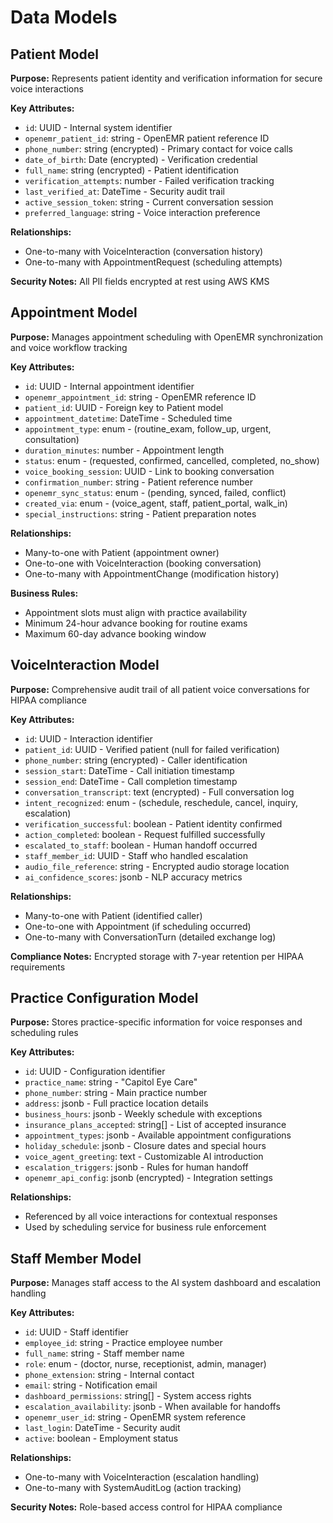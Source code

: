 # Data Models

## Patient Model

**Purpose:** Represents patient identity and verification information for secure voice interactions

**Key Attributes:**
- `id`: UUID - Internal system identifier
- `openemr_patient_id`: string - OpenEMR patient reference ID
- `phone_number`: string (encrypted) - Primary contact for voice calls
- `date_of_birth`: Date (encrypted) - Verification credential
- `full_name`: string (encrypted) - Patient identification
- `verification_attempts`: number - Failed verification tracking
- `last_verified_at`: DateTime - Security audit trail
- `active_session_token`: string - Current conversation session
- `preferred_language`: string - Voice interaction preference

**Relationships:**
- One-to-many with VoiceInteraction (conversation history)
- One-to-many with AppointmentRequest (scheduling attempts)

**Security Notes:** All PII fields encrypted at rest using AWS KMS

## Appointment Model

**Purpose:** Manages appointment scheduling with OpenEMR synchronization and voice workflow tracking

**Key Attributes:**
- `id`: UUID - Internal appointment identifier
- `openemr_appointment_id`: string - OpenEMR reference ID
- `patient_id`: UUID - Foreign key to Patient model
- `appointment_datetime`: DateTime - Scheduled time
- `appointment_type`: enum - (routine_exam, follow_up, urgent, consultation)
- `duration_minutes`: number - Appointment length
- `status`: enum - (requested, confirmed, cancelled, completed, no_show)
- `voice_booking_session`: UUID - Link to booking conversation
- `confirmation_number`: string - Patient reference number
- `openemr_sync_status`: enum - (pending, synced, failed, conflict)
- `created_via`: enum - (voice_agent, staff, patient_portal, walk_in)
- `special_instructions`: string - Patient preparation notes

**Relationships:**
- Many-to-one with Patient (appointment owner)
- One-to-one with VoiceInteraction (booking conversation)
- One-to-many with AppointmentChange (modification history)

**Business Rules:**
- Appointment slots must align with practice availability
- Minimum 24-hour advance booking for routine exams
- Maximum 60-day advance booking window

## VoiceInteraction Model

**Purpose:** Comprehensive audit trail of all patient voice conversations for HIPAA compliance

**Key Attributes:**
- `id`: UUID - Interaction identifier
- `patient_id`: UUID - Verified patient (null for failed verification)
- `phone_number`: string (encrypted) - Caller identification
- `session_start`: DateTime - Call initiation timestamp
- `session_end`: DateTime - Call completion timestamp
- `conversation_transcript`: text (encrypted) - Full conversation log
- `intent_recognized`: enum - (schedule, reschedule, cancel, inquiry, escalation)
- `verification_successful`: boolean - Patient identity confirmed
- `action_completed`: boolean - Request fulfilled successfully
- `escalated_to_staff`: boolean - Human handoff occurred
- `staff_member_id`: UUID - Staff who handled escalation
- `audio_file_reference`: string - Encrypted audio storage location
- `ai_confidence_scores`: jsonb - NLP accuracy metrics

**Relationships:**
- Many-to-one with Patient (identified caller)
- One-to-one with Appointment (if scheduling occurred)
- One-to-many with ConversationTurn (detailed exchange log)

**Compliance Notes:** Encrypted storage with 7-year retention per HIPAA requirements

## Practice Configuration Model

**Purpose:** Stores practice-specific information for voice responses and scheduling rules

**Key Attributes:**
- `id`: UUID - Configuration identifier
- `practice_name`: string - "Capitol Eye Care"
- `phone_number`: string - Main practice number
- `address`: jsonb - Full practice location details
- `business_hours`: jsonb - Weekly schedule with exceptions
- `insurance_plans_accepted`: string[] - List of accepted insurance
- `appointment_types`: jsonb - Available appointment configurations
- `holiday_schedule`: jsonb - Closure dates and special hours
- `voice_agent_greeting`: text - Customizable AI introduction
- `escalation_triggers`: jsonb - Rules for human handoff
- `openemr_api_config`: jsonb (encrypted) - Integration settings

**Relationships:**
- Referenced by all voice interactions for contextual responses
- Used by scheduling service for business rule enforcement

## Staff Member Model

**Purpose:** Manages staff access to the AI system dashboard and escalation handling

**Key Attributes:**
- `id`: UUID - Staff identifier
- `employee_id`: string - Practice employee number
- `full_name`: string - Staff member name
- `role`: enum - (doctor, nurse, receptionist, admin, manager)
- `phone_extension`: string - Internal contact
- `email`: string - Notification email
- `dashboard_permissions`: string[] - System access rights
- `escalation_availability`: jsonb - When available for handoffs
- `openemr_user_id`: string - OpenEMR system reference
- `last_login`: DateTime - Security audit
- `active`: boolean - Employment status

**Relationships:**
- One-to-many with VoiceInteraction (escalation handling)
- One-to-many with SystemAuditLog (action tracking)

**Security Notes:** Role-based access control for HIPAA compliance

